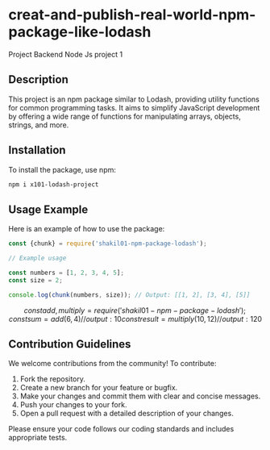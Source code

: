 # creat-and-publish-real-world-npm-package-like-lodash
Project Backend Node Js project 1
 
## Description

This project is an npm package similar to Lodash, providing utility functions for common programming tasks. It aims to simplify JavaScript development by offering a wide range of functions for manipulating arrays, objects, strings, and more.

## Installation

To install the package, use npm:

```bash
npm i x101-lodash-project
```

## Usage Example

Here is an example of how to use the package:

```javascript
const {chunk} = require('shakil01-npm-package-lodash');

// Example usage

const numbers = [1, 2, 3, 4, 5];
const size = 2;

console.log(chunk(numbers, size)); // Output: [[1, 2], [3, 4], [5]]
```

```math functionality
const {add, multiply} = require('shakil01-npm-package-lodash');

const sum = add(6,4) // output: 10
const result = multiply(10, 12) // output: 120

```

## Contribution Guidelines

We welcome contributions from the community! To contribute:

1. Fork the repository.
2. Create a new branch for your feature or bugfix.
3. Make your changes and commit them with clear and concise messages.
4. Push your changes to your fork.
5. Open a pull request with a detailed description of your changes.

Please ensure your code follows our coding standards and includes appropriate tests.
